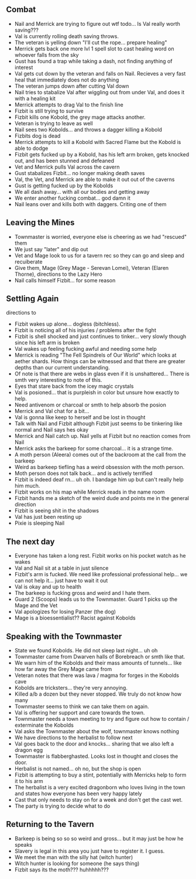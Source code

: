 ## Combat 

- Nail and Merrick are trying to figure out wtf todo... Is Val really worth saving???
- Val is currently rolling death saving throws.
- The veteran is yelling down "I'll cut the rope... prepare healing"
- Merrick gets back one more lvl 1 spell slot to cast healing word on whoever falls from the sky
- Gust has found a trap while taking a dash, not finding anything of interest
- Val gets cut down by the veteran and falls on Nail. Recieves a very fast heal that immediately does not do anything
- The veteran jumps down after cutting Val down
- Nail tries to stabalize Val after wiggling out from under Val, and does it with a healing kit
- Merrick attempts to drag Val to the finish line
- Fizbit is still trying to survive
- Fizbit kills one Kobold, the grey mage attacks another.
- Veteran is trying to leave as well
- Nail sees two Kobolds... and throws a dagger killing a Kobold
- Fizbits dog is dead
- Merrick attempts to kill a Kobold with Sacred Flame but the Kobold is able to dodge
- Fizbit gets fucked up by a Kobold, has his left arm broken, gets knocked out, and has been stunned and defeaned
- Vet and Merrick pulls Val across the cavern
- Gust stabalizes Fizbit... no longer making death saves
- Val, the Vet, and Merrick are able to make it out out of the caverns
- Gust is getting fucked up by the Kobolds
- We all dash away... with all our bodies and getting away
- We enter another fucking combat... god damn it
- Nail leans over and kills both with daggers. Criting one of them

## Leaving the Mines

- Townmaster is worried, everyone else is cheering as we had "rescued" them
- We just say "later" and dip out
- Vet and Mage look to us for a tavern rec so they can go and sleep and recuiberate
- Give them, Mage (Grey Mage - Serevan Lomei), Veteran (Elaren Thorne), directions to the Lazy Hero
- Nail calls himself Fizbit... for some reason

## Settling Again
directions to 
- Fizbit wakes up alone... dogless (bitchless).
- Fizbit is noticing all of his injuries / problems after the fight
- Fizbit is shell shocked and just continues to tinker... very slowly though since his left arm is broken
- Val wakes up feeling fucking awful and needing some help
- Merrick is reading "The Fell Spindrels of Our World" which looks at aether shards. How things can be witnessed and that there are greater depths than our current understanding.
- Of note is that there are webs in glass even if it is unshattered... There is smth very interesting to note of this.
- Eyes that stare back from the icey magic crystals
- Val is posioned... that is purpleish in color but unsure how exactly to help.
- Need antivenom or charcoal or smth to help absorb the posion
- Merrick and Val chat for a bit...
- Val is gonna like keep to herself and be lost in thought
- Talk with Nail and Fizbit although Fizbit just seems to be tinkering like normal
and Nail says hes okay
- Merrick and Nail catch up. Nail yells at Fizbit but no reaction comes from Nail
- Merrick asks the barkeep for some charcoal... it is a strange time.
- A moth person (Aleera) comes out of the backroom at the call from the barkeep
- Weird as barkeep tiefling has a weird obsession with the moth person.
- Moth person does not talk back... and is actively terrified
- Fizbit is indeed deaf rn... uh oh. I bandage him up but can't really help him much.
- Fizbit works on his map while Merrick reads in the name room
- Fizbit hands me a sketch of the weird dude and points me in the general direction
- Fizbit is seeing shit in the shadows
- Val has just been resting up
- Pixie is sleeping Nail

## The next day

- Everyone has taken a long rest. Fizbit works on his pocket watch as he wakes
- Val and Nail sit at a table in just silence
- Fizbit's arm is fucked. We need like professional professional help... we can not help it... just have to wait it out
- Val is okay and up to health
- The barkeep is fucking gross and weird and I hate them.
- Guard 2 (Scoops) leads us to the Townmaster. Guard 1 picks up the Mage and the Vet
- Val apologizes for losing Panzer (the dog)
- Mage is a bioessentialist?? Racist against Kobolds

## Speaking with the Townmaster

- State we found Kobolds. He did not sleep last night... uh oh
- Townmaster came from Dwarven halls of Borebreach or smth like that.
- We warn him of the Kobolds and their mass amounts of tunnels... like how far away the Grey Mage came from
- Veteran notes that there was lava / magma for forges in the Kobolds cave
- Kobolds are tricksters... they're very annoying.
- Killed a/b a dozen but they never stopped. We truly do not know how many
- Townmaster seems to think we can take them on again.
- Val is offering her support and care towards the town.
- Townmaster needs a town meeting to try and figure out how to contain / exterminate the Kobolds
- Val asks the Townmaster about the wolf, townmaster knows nothing
- We have directions to the herbalist to follow next
- Val goes back to the door and knocks... sharing that we also left a dragon egg
- Townmaster is flabberghasted. Looks lost in thought and closes the door.
- Herbalist is not named... oh no, but the shop is open
- Fizbit is attempting to buy a stint, potentially with Merricks help to form it to his arm 
- The herbalist is a very excited dragonborn who loves living in the town and states how everyone has been very happy lately
- Cast that only needs to stay on for a week and don't get the cast wet.
- The party is trying to decide what to do

## Returning to the Tavern

- Barkeep is being so so so weird and gross... but it may just be how he speaks
- Slavery is legal in this area you just have to register it. I guess.
- We meet the man with the silly hat (witch hunter)
- Witch hunter is looking for someone (he says thing)
- Fizbit says its the moth??? huhhhhh???
